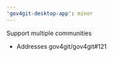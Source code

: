 ```yaml
---
'gov4git-desktop-app': minor
---
```


Support multiple communities

- Addresses gov4git/gov4git#121
